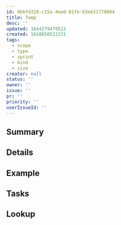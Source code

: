 ```yaml
---
id: 9bbfd320-c15a-4eed-81fe-63eb31770604
title: Temp
desc: ''
updated: 1644279479523
created: 1618850522231
tags:
  - scope
  - type
  - sprint
  - kind
  - size
creator: null
status: ''
owner: ''
issue: ''
pr: ''
priority: ''
userIssueId: ''
---
```


## Summary

## Details

## Example

## Tasks

## Lookup
